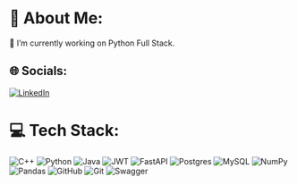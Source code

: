# 💫 About Me:
🔭 I’m currently working on Python Full Stack.<br>


## 🌐 Socials:
<!--[![Instagram](https://img.shields.io/badge/Instagram-%23E4405F.svg?logo=Instagram&logoColor=white)](https://instagram.com/sarvesh_shelke_)-->
[![LinkedIn](https://img.shields.io/badge/LinkedIn-%230077B5.svg?logo=linkedin&logoColor=white)](https://linkedin.com/in/sarvesh-shelke-764a39162/) 

# 💻 Tech Stack:
![C++](https://img.shields.io/badge/c++-%2300599C.svg?style=plastic&logo=c%2B%2B&logoColor=white) ![Python](https://img.shields.io/badge/python-3670A0?style=plastic&logo=python&logoColor=ffdd54) ![Java](https://img.shields.io/badge/java-%23ED8B00.svg?style=plastic&logo=openjdk&logoColor=white) ![JWT](https://img.shields.io/badge/JWT-black?style=plastic&logo=JSON%20web%20tokens) ![FastAPI](https://img.shields.io/badge/FastAPI-005571?style=plastic&logo=fastapi) ![Postgres](https://img.shields.io/badge/postgres-%23316192.svg?style=plastic&logo=postgresql&logoColor=white) ![MySQL](https://img.shields.io/badge/mysql-4479A1.svg?style=plastic&logo=mysql&logoColor=white) ![NumPy](https://img.shields.io/badge/numpy-%23013243.svg?style=plastic&logo=numpy&logoColor=white) ![Pandas](https://img.shields.io/badge/pandas-%23150458.svg?style=plastic&logo=pandas&logoColor=white) ![GitHub](https://img.shields.io/badge/github-%23121011.svg?style=plastic&logo=github&logoColor=white) ![Git](https://img.shields.io/badge/git-%23F05033.svg?style=plastic&logo=git&logoColor=white) ![Swagger](https://img.shields.io/badge/-Swagger-%23Clojure?style=plastic&logo=swagger&logoColor=white)
<!--
# 📊 GitHub Stats:
![](https://github-readme-stats.vercel.app/api?username=sarv18&theme=dark&hide_border=false&include_all_commits=true&count_private=false)<br/>
![](https://github-readme-streak-stats.herokuapp.com/?user=sarv18&theme=dark&hide_border=false)<br/>
![](https://github-readme-stats.vercel.app/api/top-langs/?username=sarv18&theme=dark&hide_border=false&include_all_commits=true&count_private=false&layout=compact)

### 🔝 Top Contributed Repo
![](https://github-contributor-stats.vercel.app/api?username=sarv18&limit=5&theme=dark&combine_all_yearly_contributions=true)

 Proudly created with GPRM ( https://gprm.itsvg.in ) -->

